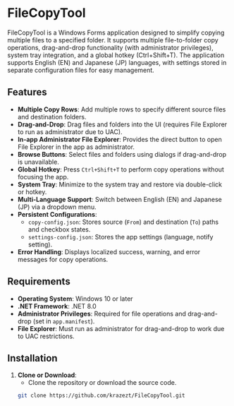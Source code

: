 ﻿# FileCopyTool

FileCopyTool is a Windows Forms application designed to simplify copying multiple files to a specified folder. It supports multiple file-to-folder copy operations, drag-and-drop functionality (with administrator privileges), system tray integration, and a global hotkey (Ctrl+Shift+T). The application supports English (EN) and Japanese (JP) languages, with settings stored in separate configuration files for easy management.

## Features

- **Multiple Copy Rows**: Add multiple rows to specify different source files and destination folders.
- **Drag-and-Drop**: Drag files and folders into the UI (requires File Explorer to run as administrator due to UAC).
- **In-app Administrator File Explorer**: Provides the direct button to open File Explorer in the app as administrator.
- **Browse Buttons**: Select files and folders using dialogs if drag-and-drop is unavailable.
- **Global Hotkey**: Press `Ctrl+Shift+T` to perform copy operations without focusing the app.
- **System Tray**: Minimize to the system tray and restore via double-click or hotkey.
- **Multi-Language Support**: Switch between English (EN) and Japanese (JP) via a dropdown menu.
- **Persistent Configurations**:
  - `copy-config.json`: Stores source (`From`) and destination (`To`) paths and checkbox states.
  - `settings-config.json`: Stores the app settings (language, notify setting).
- **Error Handling**: Displays localized success, warning, and error messages for copy operations.

## Requirements

- **Operating System**: Windows 10 or later
- **.NET Framework**: .NET 8.0
- **Administrator Privileges**: Required for file operations and drag-and-drop (set in `app.manifest`).
- **File Explorer**: Must run as administrator for drag-and-drop to work due to UAC restrictions.

## Installation

1. **Clone or Download**:
   - Clone the repository or download the source code.
   ```bash
   git clone https://github.com/krazezt/FileCopyTool.git


